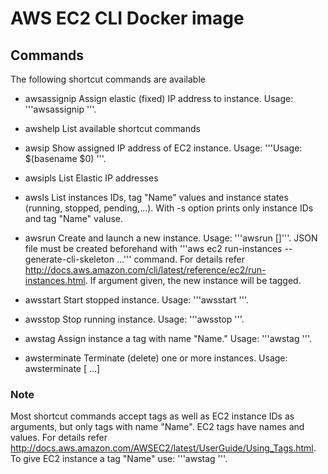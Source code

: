 # AWS EC2 CLI Docker image

## Commands

The following shortcut commands are available

* awsassignip
   Assign elastic (fixed) IP address to instance.
   Usage: '''awsassignip <instance id or tag Name> <Elastic IP address>'''.

* awshelp
   List available shortcut commands

* awsip
   Show assigned IP address of EC2 instance.
   Usage: '''Usage: $(basename $0) <instance id or tag Name>'''.

* awsipls
   List Elastic IP addresses

* awsls
   List instances IDs, tag "Name" values and instance states (running, stopped, pending,...).
   With -s option prints only instance IDs and tag "Name" valuse.

* awsrun
   Create and launch a new instance.
   Usage: '''awsrun <launch parameters json file> [<tag>]'''.
   JSON file must be created beforehand with '''aws ec2 run-instances --generate-cli-skeleton ...''' command. For details refer http://docs.aws.amazon.com/cli/latest/reference/ec2/run-instances.html.
   If <tag> argument given, the new instance will be tagged.

* awsstart
   Start stopped instance.
   Usage: '''awsstart <instance id or tag Name>'''.

* awsstop
   Stop running instance.
   Usage: '''awsstop <instance id or tag Name>'''.

* awstag
   Assign instance a tag with name "Name."
   Usage: '''awstag <instance ID> <tag value>'''.

* awsterminate
   Terminate (delete) one or more instances.
   Usage: awsterminate <instance id or tag Name> [<instance id or tag Name> ...]

### Note

Most shortcut commands accept tags as well as EC2 instance IDs as arguments, but only tags with name "Name". EC2 tags have names and values. For details refer http://docs.aws.amazon.com/AWSEC2/latest/UserGuide/Using_Tags.html.
To give EC2 instance a tag "Name" use: '''awstag <ID> <tag>'''.


